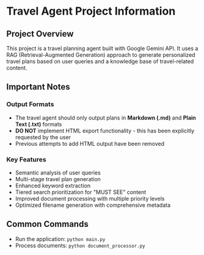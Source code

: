 # Travel Agent Project Information

## Project Overview
This project is a travel planning agent built with Google Gemini API. It uses a RAG (Retrieval-Augmented Generation) approach to generate personalized travel plans based on user queries and a knowledge base of travel-related content.

## Important Notes

### Output Formats
- The travel agent should only output plans in **Markdown (.md)** and **Plain Text (.txt)** formats
- **DO NOT** implement HTML export functionality - this has been explicitly requested by the user
- Previous attempts to add HTML output have been removed

### Key Features
- Semantic analysis of user queries
- Multi-stage travel plan generation
- Enhanced keyword extraction
- Tiered search prioritization for "MUST SEE" content
- Improved document processing with multiple priority levels
- Optimized filename generation with comprehensive metadata

## Common Commands
- Run the application: `python main.py`
- Process documents: `python document_processor.py`